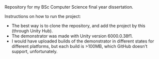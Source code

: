 Repository for my BSc Computer Science final year dissertation.

Instructions on how to run the project:
- The best way is to clone the repository, and add the project by this (through Unity Hub).
- The demonstrator was made with Unity version 6000.0.38f1.
- I would have uploaded builds of the demonstrator in different states for different platforms, but each build is >100MB, which GitHub doesn't support, unfortunately.